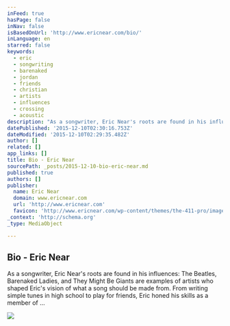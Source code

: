 ```yaml
---
inFeed: true
hasPage: false
inNav: false
isBasedOnUrl: 'http://www.ericnear.com/bio/'
inLanguage: en
starred: false
keywords:
  - eric
  - songwriting
  - barenaked
  - jordan
  - friends
  - christian
  - artists
  - influences
  - crossing
  - acoustic
description: "As a songwriter, Eric Near's roots are found in his influences: The Beatles, Barenaked Ladies, and They Might Be Giants are examples of artists who shaped Eric's vision of what a song should be made from. From writing simple tunes in high school to play for friends, Eric honed his skills as a member of ..."
datePublished: '2015-12-10T02:30:16.753Z'
dateModified: '2015-12-10T02:29:35.482Z'
author: []
related: []
app_links: []
title: Bio - Eric Near
sourcePath: _posts/2015-12-10-bio-eric-near.md
published: true
authors: []
publisher:
  name: Eric Near
  domain: www.ericnear.com
  url: 'http://www.ericnear.com'
  favicon: 'http://www.ericnear.com/wp-content/themes/the-411-pro/images/favicon.ico'
_context: 'http://schema.org'
_type: MediaObject

---
```

<article style=""><h1>Bio - Eric Near</h1><p>As a songwriter, Eric Near's roots are found in his influences: The Beatles, Barenaked Ladies, and They Might Be Giants are examples of artists who shaped Eric's vision of what a song should be made from. From writing simple tunes in high school to play for friends, Eric honed his skills as a member of ...</p><img src="https://s3-us-west-2.amazonaws.com/the-grid-img/p/b687a945f22a9fb48c80773f1eae484f60dd6fd5.jpg" /></article>